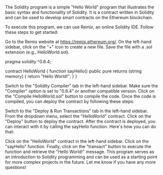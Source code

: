 The Solidity program is a simple "Hello World" program that illustrates the basic syntax and functionality of Solidity. It is a contract written in Solidity and can be used to develop smart contracts on the Ethereum blockchain.

To execute this program, we can use Remix, an online Solidity IDE. Follow these steps to get started:

Go to the Remix website at https://remix.ethereum.org/.
On the left-hand sidebar, click on the "+" icon to create a new file. Save the file with a .sol extension (e.g., HelloWorld.sol).


pragma solidity ^0.8.4;

contract HelloWorld {
    function sayHello() public pure returns (string memory) {
        return "Hello World!";
    }
}


Switch to the "Solidity Compiler" tab in the left-hand sidebar. Make sure the "Compiler" option is set to "0.8.4" or another compatible version.
Click on the "Compile HelloWorld.sol" button to compile the code.
Once the code is compiled, you can deploy the contract by following these steps:

Switch to the "Deploy & Run Transactions" tab in the left-hand sidebar.
From the dropdown menu, select the "HelloWorld" contract.
Click on the "Deploy" button to deploy the contract.
After the contract is deployed, you can interact with it by calling the sayHello function. Here's how you can do that:

Click on the "HelloWorld" contract in the left-hand sidebar.
Click on the "sayHello" function.
Finally, click on the "transact" button to execute the function and retrieve the "Hello World!" message.
This program serves as an introduction to Solidity programming and can be used as a starting point for more complex projects in the future. Let me know if you have any more questions!
